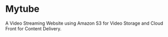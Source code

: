 Mytube
======
A Video Streaming Website using Amazon S3 for Video Storage and Cloud Front for Content Delivery.
